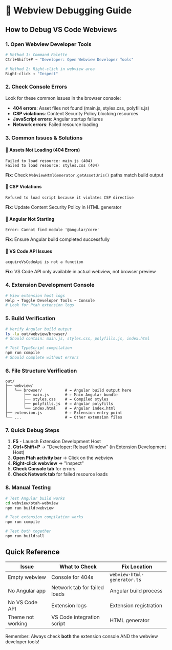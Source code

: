 # 🐛 Webview Debugging Guide

## How to Debug VS Code Webviews

### 1. **Open Webview Developer Tools**

```bash
# Method 1: Command Palette
Ctrl+Shift+P → "Developer: Open Webview Developer Tools"

# Method 2: Right-click in webview area
Right-click → "Inspect"
```

### 2. **Check Console Errors**

Look for these common issues in the browser console:

- **404 errors**: Asset files not found (main.js, styles.css, polyfills.js)
- **CSP violations**: Content Security Policy blocking resources
- **JavaScript errors**: Angular startup failures
- **Network errors**: Failed resource loading

### 3. **Common Issues & Solutions**

#### 🔴 **Assets Not Loading (404 Errors)**

```
Failed to load resource: main.js (404)
Failed to load resource: styles.css (404)
```

**Fix**: Check `WebviewHtmlGenerator.getAssetUris()` paths match build output

#### 🔴 **CSP Violations**

```
Refused to load script because it violates CSP directive
```

**Fix**: Update Content Security Policy in HTML generator

#### 🔴 **Angular Not Starting**

```
Error: Cannot find module '@angular/core'
```

**Fix**: Ensure Angular build completed successfully

#### 🔴 **VS Code API Issues**

```
acquireVsCodeApi is not a function
```

**Fix**: VS Code API only available in actual webview, not browser preview

### 4. **Extension Development Console**

```bash
# View extension host logs
Help → Toggle Developer Tools → Console
# Look for Ptah extension logs
```

### 5. **Build Verification**

```bash
# Verify Angular build output
ls -la out/webview/browser/
# Should contain: main.js, styles.css, polyfills.js, index.html

# Test TypeScript compilation
npm run compile
# Should complete without errors
```

### 6. **File Structure Verification**

```
out/
├── webview/
│   └── browser/          # ← Angular build output here
│       ├── main.js       # ← Main Angular bundle
│       ├── styles.css    # ← Compiled styles
│       ├── polyfills.js  # ← Angular polyfills
│       └── index.html    # ← Angular index.html
├── extension.js          # ← Extension entry point
└── ...                   # ← Other extension files
```

### 7. **Quick Debug Steps**

1. **F5** - Launch Extension Development Host
2. **Ctrl+Shift+P** → "Developer: Reload Window" (in Extension Development Host)
3. **Open Ptah activity bar** → Click on the webview
4. **Right-click webview** → "Inspect"
5. **Check Console tab** for errors
6. **Check Network tab** for failed resource loads

### 8. **Manual Testing**

```bash
# Test Angular build works
cd webview/ptah-webview
npm run build:webview

# Test extension compilation works  
npm run compile

# Test both together
npm run build:all
```

## Quick Reference

| Issue | What to Check | Fix Location |
|-------|---------------|--------------|
| Empty webview | Console for 404s | `webview-html-generator.ts` |
| No Angular app | Network tab for failed loads | Angular build process |
| No VS Code API | Extension logs | Extension registration |
| Theme not working | VS Code integration script | HTML generator |

Remember: Always check **both** the extension console AND the webview developer tools!
